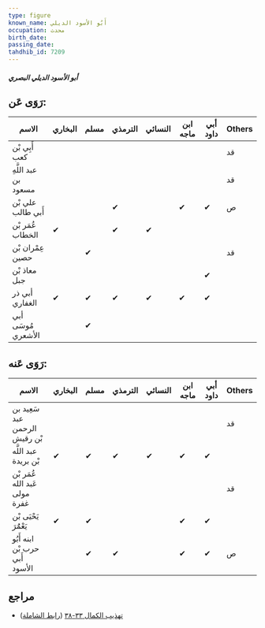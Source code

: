 ```yaml
---
type: figure
known_name: أَبُو الأسود الديلي
occupation: محدث
birth_date:
passing_date:
tahdhib_id: 7209
---
```

##### أبو الأسود الديلي البصري

## رَوَى عَن:
| الاسم                | البخاري | مسلم | الترمذي | النسائي | ابن ماجه | أبي داود | Others |
| -------------------- | ------- | ---- | ------- | ------- | -------- | -------- | ------ |
| أَبِي بْن كعب        |         |      |         |         |          |          | قد     |
| عبد اللَّهِ بن مسعود |         |      |         |         |          |          | قد     |
| علي بْن أَبي طالب    |         |      | ✔       |         | ✔        | ✔        | ص      |
| عُمَر بْن الخطاب     | ✔       |      | ✔       | ✔       |          |          |        |
| عِمْران بْن حصين     |         | ✔    |         |         |          |          | قد     |
| معاذ بْن جبل         |         |      |         |         |          | ✔        |        |
| أبي ذر الغفاري       | ✔       | ✔    | ✔       | ✔       | ✔        | ✔        |        |
| أبي مُوسَى الأشعري   |         | ✔    |         |         |          |          |        |
## رَوَى عَنه:
| الاسم                          | البخاري | مسلم | الترمذي | النسائي | ابن ماجه | أبي داود | Others |
| ------------------------------ | ------- | ---- | ------- | ------- | -------- | -------- | ------ |
| سَعِيد بن عبد الرحمن بْن رقيش  |         |      |         |         |          |          | قد     |
| عبد اللَّه بْن بريدة           | ✔       | ✔    | ✔       | ✔       | ✔        | ✔        |        |
| عُمَر بْن عَبد الله مولى غفرة  |         |      |         |         |          |          | قد     |
| يَحْيَى بْن يَعْمَُرَ          | ✔       | ✔    |         |         | ✔        | ✔        |        |
| ابنه أَبُو حرب بْن أَبي الأسود |         | ✔    | ✔       |         | ✔        | ✔        | ص      |
## مراجع
- [تهذيب الكمال ٣٣-٣٨](obsidian://open?vault=Tahdhib-al-Kamal&file=Figures/٧٢٠٩-أبو%20الأسود%20الديلي%20البصري) ([رابط الشاملة](https://shamela.ws/book/3722/17709))